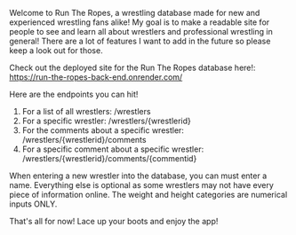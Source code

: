 Welcome to Run The Ropes, a wrestling database made for new and experienced wrestling fans alike! My goal is to make a readable site for people to see and learn all about wrestlers and professional wrestling in general! There are a lot of features I want to add in the future so please keep a look out for those.

Check out the deployed site for the Run The Ropes database here!: https://run-the-ropes-back-end.onrender.com/

Here are the endpoints you can hit!
1. For a list of all wrestlers: /wrestlers
2. For a specific wrestler: /wrestlers/{wrestlerid}
3. For the comments about a specific wrestler: /wrestlers/{wrestlerid}/comments
4. For a specific comment about a specific wrestler: /wrestlers/{wrestlerid}/comments/{commentid}

When entering a new wrestler into the database, you can must enter a name. Everything else is optional as some wrestlers may not have every piece of information online. The weight and height categories are numerical inputs ONLY.

That's all for now! Lace up your boots and enjoy the app!
